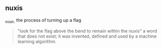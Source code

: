 ## nuxis

<sub>noun.</sub>
the process of turning up a flag

> "look for the flag above the bend to remain within the nuxis"
> a word that does not exist; it was invented, defined and used by a machine learning algorithm.
